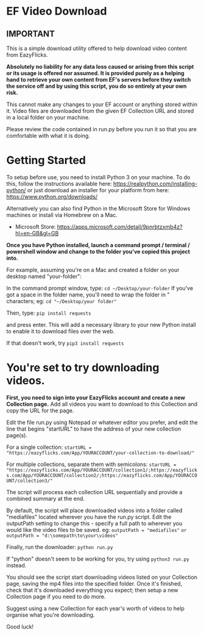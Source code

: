 # EF Video Download

## IMPORTANT
This is a simple download utility offered to help download video content from EazyFlicks.

**Absolutely no liability for any data loss caused or arising from this script or its usage is offered nor assumed. 
It is provided purely as a helping hand to retrieve your own content from EF's servers before they switch the service off and by using this script, you do so entirely at your own risk.**

This cannot make any changes to your EF account or anything stored within it. 
Video files are downloaded from the given EF Collection URL and stored in a local folder on your machine. 

Please review the code contained in run.py before you run it so that you are comfortable with what it is doing.


# Getting Started
To setup before use, you need to install Python 3 on your machine.
To do this, follow the instructions available here: https://realpython.com/installing-python/ or just download an installer for your platform from here: https://www.python.org/downloads/

Alternatively you can also find Python in the Microsoft Store for Windows machines or install via Homebrew on a Mac.

* Microsoft Store: https://apps.microsoft.com/detail/9pnrbtzxmb4z?hl=en-GB&gl=GB


**Once you have Python installed, launch a command prompt / terminal / powershell window and change to the folder you've copied this project into.**

For example, assuming you're on a Mac and created a folder on your desktop named "your-folder": 

In the command prompt window, type:
`cd ~/Desktop/your-folder`
If you've got a space in the folder name, you'll need to wrap the folder in " characters; eg: `cd "~/Desktop/your folder"`


Then, type: 
`pip install requests`

and press enter. This will add a necessary library to your new Python install to enable it to download files over the web. 

If that doesn't work, try 
`pip3 install requests`

# You're set to try downloading videos. 

**First, you need to sign into your EazyFlicks account and create a new Collection page.**
Add all videos you want to download to this Collection and copy the URL for the page. 

Edit the file run.py using Notepad or whatever editor you prefer, and edit the line that begins "startURL" to have the address of your new collection page(s).

For a single collection:
`startURL = "https://eazyflicks.com/App/YOURACCOUNT/your-collection-to-download/"`

For multiple collections, separate them with semicolons:
`startURL = "https://eazyflicks.com/App/YOURACCOUNT/collection1/;https://eazyflicks.com/App/YOURACCOUNT/collection2/;https://eazyflicks.com/App/YOURACCOUNT/collection3/"`

The script will process each collection URL sequentially and provide a combined summary at the end.

By default, the script will place downloaded videos into a folder called "mediafiles" located wherever you have the run.py script. 
Edit the outputPath setting to change this - specify a full path to wherever you would like the video files to be saved.  eg:
`outputPath = "mediafiles"`
`or outputPath = "d:\somepath\to\your\videos"`

Finally, run the downloader: 
`python run.py`

If "python" doesn't seem to be working for you, try using `python3 run.py` instead. 

You should see the script start downloading videos listed on your Collection page, saving the mp4 files into the specified folder.
Once it's finished, check that it's downloaded everything you expect; then setup a new Collection page if you need to do more. 

Suggest using a new Collection for each year's worth of videos to help organise what you're downloading. 

Good luck! 

